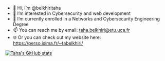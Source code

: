 - 👋 Hi, I’m @belkhiritaha
- 👀 I’m interested in Cybersecurity and web development
- 🌱 I’m currently enrolled in a Networks and Cybersecurity Engineering Degree
- 📫 You can reach me by email: taha.belkhiri@etu.uca.fr
- 🌐 Or you can check out my website here: https://perso.isima.fr/~tabelkhiri/

[![Taha's GitHub stats](https://github-readme-stats.vercel.app/api?username=belkhiritaha)](https://github.com/belkhiritaha/github-readme-stats)

<!---
belkhiritaha/belkhiritaha is a ✨ special ✨ repository because its `README.md` (this file) appears on your GitHub profile.
You can click the Preview link to take a look at your changes.
--->
